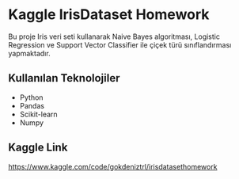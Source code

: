 # Kaggle IrisDataset Homework

Bu proje Iris veri seti kullanarak Naive Bayes algoritması, Logistic Regression ve Support Vector Classifier ile çiçek türü sınıflandırması yapmaktadır.

## Kullanılan Teknolojiler
- Python
- Pandas
- Scikit-learn
- Numpy

## Kaggle Link
https://www.kaggle.com/code/gokdeniztrl/irisdatasethomework

